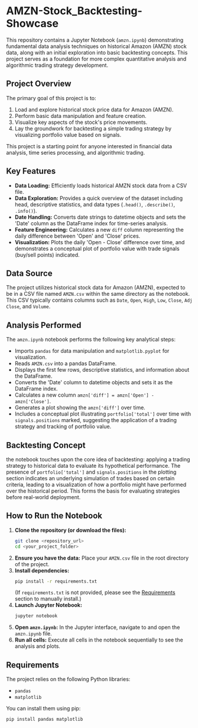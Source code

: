 # AMZN-Stock_Backtesting-Showcase

This repository contains a Jupyter Notebook (`amzn.ipynb`) demonstrating fundamental data analysis techniques on historical Amazon (AMZN) stock data, along with an initial exploration into basic backtesting concepts. This project serves as a foundation for more complex quantitative analysis and algorithmic trading strategy development.

## Project Overview

The primary goal of this project is to:
1.  Load and explore historical stock price data for Amazon (AMZN).
2.  Perform basic data manipulation and feature creation.
3.  Visualize key aspects of the stock's price movements.
4.  Lay the groundwork for backtesting a simple trading strategy by visualizing portfolio value based on signals.

This project is a starting point for anyone interested in financial data analysis, time series processing, and algorithmic trading.

## Key Features

* **Data Loading:** Efficiently loads historical AMZN stock data from a CSV file.
* **Data Exploration:** Provides a quick overview of the dataset including head, descriptive statistics, and data types (`.head()`, `.describe()`, `.info()`).
* **Date Handling:** Converts date strings to datetime objects and sets the 'Date' column as the DataFrame index for time-series analysis.
* **Feature Engineering:** Calculates a new `diff` column representing the daily difference between 'Open' and 'Close' prices.
* **Visualization:** Plots the daily 'Open - Close' difference over time, and demonstrates a conceptual plot of portfolio value with trade signals (buy/sell points) indicated.

## Data Source

The project utilizes historical stock data for Amazon (AMZN), expected to be in a CSV file named `AMZN.csv` within the same directory as the notebook. This CSV typically contains columns such as `Date`, `Open`, `High`, `Low`, `Close`, `Adj Close`, and `Volume`.

## Analysis Performed

The `amzn.ipynb` notebook performs the following key analytical steps:
* Imports `pandas` for data manipulation and `matplotlib.pyplot` for visualization.
* Reads `AMZN.csv` into a pandas DataFrame.
* Displays the first few rows, descriptive statistics, and information about the DataFrame.
* Converts the 'Date' column to datetime objects and sets it as the DataFrame index.
* Calculates a new column `amzn['diff'] = amzn['Open'] - amzn['Close']`.
* Generates a plot showing the `amzn['diff']` over time.
* Includes a conceptual plot illustrating `portfolio['total']` over time with `signals.positions` marked, suggesting the application of a trading strategy and tracking of portfolio value.

## Backtesting Concept

the notebook touches upon the core idea of backtesting: applying a trading strategy to historical data to evaluate its hypothetical performance. The presence of `portfolio['total']` and `signals.positions` in the plotting section indicates an underlying simulation of trades based on certain criteria, leading to a visualization of how a portfolio might have performed over the historical period. This forms the basis for evaluating strategies before real-world deployment.

## How to Run the Notebook

1.  **Clone the repository (or download the files):**
    ```bash
    git clone <repository_url>
    cd <your_project_folder>
    ```
2.  **Ensure you have the data:** Place your `AMZN.csv` file in the root directory of the project.
3.  **Install dependencies:**
    ```bash
    pip install -r requirements.txt
    ```
    (If `requirements.txt` is not provided, please see the [Requirements](#requirements) section to manually install.)
4.  **Launch Jupyter Notebook:**
    ```bash
    jupyter notebook
    ```
5.  **Open `amzn.ipynb`:** In the Jupyter interface, navigate to and open the `amzn.ipynb` file.
6.  **Run all cells:** Execute all cells in the notebook sequentially to see the analysis and plots.

## Requirements

The project relies on the following Python libraries:
* `pandas`
* `matplotlib`

You can install them using pip:
```bash
pip install pandas matplotlib
